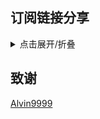 ## 订阅链接分享
<details>
  <summary>点击展开/折叠</summary>
  https://raw.githubusercontent.com/NexusKMT/1105/main/sub/merged_warp_proxies_new.yaml
</details>


## 致谢
[Alvin9999](https://github.com/Alvin9999/pac2/tree/master)



